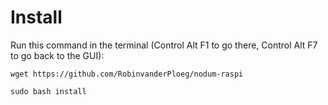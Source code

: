 # Install

Run this command in the terminal (Control Alt F1 to go there, Control Alt F7 to go back to the GUI):

```
wget https://github.com/RobinvanderPloeg/nodum-raspi
```
```
sudo bash install
```
